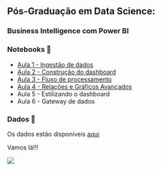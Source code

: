 ## Pós-Graduação em Data Science:

### Business Intelligence com Power BI

### Notebooks 📓

- [Aula 1 - Ingestão de dados](https://github.com/alura-tech/pos-data-science-BI/blob/aula1/projeto1.pbix)
- [Aula 2 - Construção do dashboard](https://github.com/alura-tech/pos-data-science-BI/blob/aula2/projeto1.pbix)
- [Aula 3 - Fluxo de processamento](https://github.com/alura-tech/pos-data-science-BI/blob/aula3/projeto2.pbix)
- [Aula 4 - Relações e Gráficos Avançados](https://github.com/alura-tech/pos-data-science-BI/blob/aula4/projeto2.pbix)
- Aula 5 - Estilizando o dashboard
- Aula 6 - Gateway de dados

### Dados 🎲

Os dados estão disponíveis [aqui](https://github.com/alura-tech/pos-data-science-BI/tree/dados)

Vamos lá!!!
<p align="left"><img src='https://media.giphy.com/media/dWesBcTLavkZuG35MI/giphy.gif'</p>
